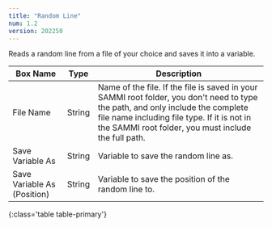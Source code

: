 ```yaml
---
title: "Random Line"
num: 1.2
version: 202250
---
```


Reads a random line from a file of your choice and saves it into a variable.

| Box Name | Type | Description |
|-------|--------|--------
|File Name|String|Name of the file. If the file is saved in your SAMMI root folder, you don't need to type the path, and only include the complete file name including file type. If it is not in the SAMMI root folder, you must include the full path.|
|Save Variable As|String|Variable to save the random line as.|
|Save Variable As (Position)|String|Variable to save the position of the random line to.
{:class='table table-primary'}
